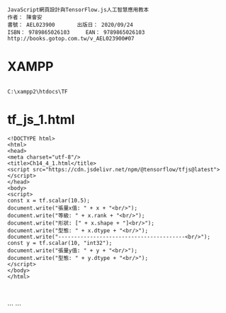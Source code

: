 #
```
JavaScript網頁設計與TensorFlow.js人工智慧應用教本 
作者： 陳會安	
書號： AEL023900	    出版日： 2020/09/24
ISBN： 9789865026103	    EAN： 9789865026103
http://books.gotop.com.tw/v_AEL023900#07
```

# XAMPP
```

C:\xampp2\htdocs\TF
```

# tf_js_1.html
```
<!DOCTYPE html>
<html>
<head>
<meta charset="utf-8"/>
<title>Ch14_4_1.html</title>
<script src="https://cdn.jsdelivr.net/npm/@tensorflow/tfjs@latest"></script>
</head>
<body>
<script>
const x = tf.scalar(10.5);
document.write("張量x值: " + x + "<br/>");
document.write("等級: " + x.rank + "<br/>");
document.write("形狀: [" + x.shape + "]<br/>");
document.write("型態: " + x.dtype + "<br/>");
document.write("----------------------------------------<br/>");
const y = tf.scalar(10, "int32");
document.write("張量y值: " + y + "<br/>");
document.write("型態: " + y.dtype + "<br/>");
</script>
</body>
</html>
```

#
```
```
<!DOCTYPE html>
<html>


<head>
<meta charset="utf-8"/>
<title>Ch14_4_1.html</title>
<script src="https://cdn.jsdelivr.net/npm/@tensorflow/tfjs@latest"></script>
</head>


<body>


<script>

</script>

</body>
</html>
```
```
